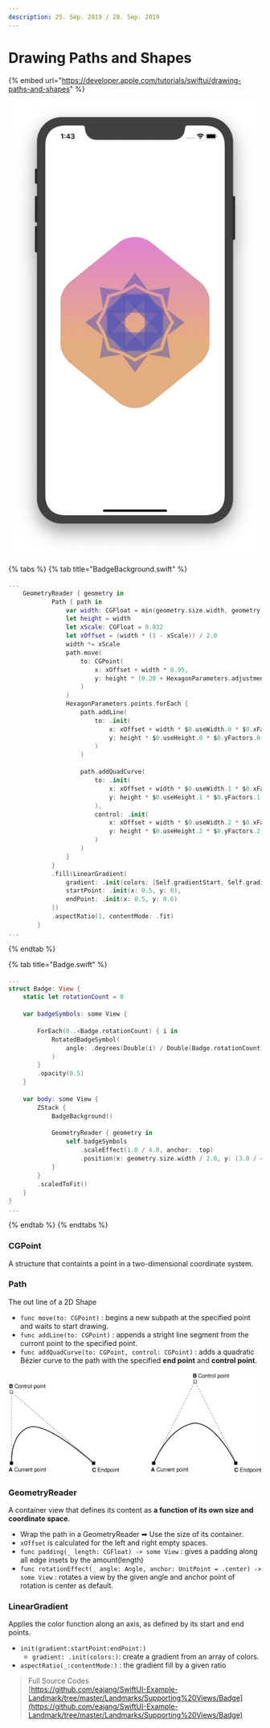 ```yaml
---
description: 25. Sep. 2019 / 28. Sep. 2019
---
```


# Drawing Paths and Shapes

{% embed url="https://developer.apple.com/tutorials/swiftui/drawing-paths-and-shapes" %}

![](../../../.gitbook/assets/screenshot.jpg)

{% tabs %}
{% tab title="BadgeBackground.swift" %}
```swift
...
    GeometryReader { geometry in
            Path { path in
                var width: CGFloat = min(geometry.size.width, geometry.size.height)
                let height = width
                let xScale: CGFloat = 0.832
                let xOffset = (width * (1 - xScale)) / 2.0
                width *= xScale
                path.move(
                    to: CGPoint(
                        x: xOffset + width * 0.95,
                        y: height * (0.20 + HexagonParameters.adjustment)
                    )
                )
                HexagonParameters.points.forEach {
                    path.addLine(
                        to: .init(
                            x: xOffset + width * $0.useWidth.0 * $0.xFactors.0,
                            y: height * $0.useHeight.0 * $0.yFactors.0
                        )
                    )
                    
                    path.addQuadCurve(
                        to: .init(
                            x: xOffset + width * $0.useWidth.1 * $0.xFactors.1,
                            y: height * $0.useHeight.1 * $0.yFactors.1
                        ),
                        control: .init(
                            x: xOffset + width * $0.useWidth.2 * $0.xFactors.2,
                            y: height * $0.useHeight.2 * $0.yFactors.2
                        )
                    )
                }
            }
            .fill(LinearGradient(
                gradient: .init(colors: [Self.gradientStart, Self.gradientEnd]),
                startPoint: .init(x: 0.5, y: 0),
                endPoint: .init(x: 0.5, y: 0.6)
            ))
            .aspectRatio(1, contentMode: .fit)
        }
...
```
{% endtab %}

{% tab title="Badge.swift" %}
```swift
...
struct Badge: View {
    static let rotationCount = 8
    
    var badgeSymbols: some View {
        
        ForEach(0..<Badge.rotationCount) { i in
            RotatedBadgeSymbol(
                angle: .degrees(Double(i) / Double(Badge.rotationCount) * 360.0)
            )
        }
        .opacity(0.5)
    }
    
    var body: some View {
        ZStack {
            BadgeBackground()
            
            GeometryReader { geometry in
                self.badgeSymbols
                    .scaleEffect(1.0 / 4.0, anchor: .top)
                    .position(x: geometry.size.width / 2.0, y: (3.0 / 4.0) * geometry.size.height)
            }
        }
        .scaledToFit()
    }
}
...
```
{% endtab %}
{% endtabs %}

### CGPoint

A structure that containts a point in a two-dimensional coordinate system.

### Path

The out line of a 2D Shape

* `func move(to: CGPoint)`  : begins a new subpath at the specified point and waits to start drawing.
* `func addLine(to: CGPoint)` : appends a stright line segment from the curront point to the specified point.
* `func addQuadCurve(to: CGPoint, control: CGPoint)` : adds a quadratic Bézier curve to the path with the specified **end point** and **control point**.

![Quadratic curve examples for understanding \(ref. apple documentation\)](../../../.gitbook/assets/grafik.png)

### GeometryReader

A container view that defines its content as **a function of its own size and coordinate space**.

* Wrap the path in a GeometryReader ➡ Use the size of its container.
* `xOffset` is calculated for the left and right empty spaces.
* `func padding(_ length: CGFloat) -> some View` : gives a padding along all edge insets by the amount\(length\)
* `func rotationEffect(_ angle: Angle, anchor: UnitPoint = .center) -> some View` : rotates a view by the given angle and anchor point of rotation is center as default.

### LinearGradient

Applies the color function along an axis, as defined by its start and end points.

* `init(gradient:startPoint:endPoint:)`
  * `gradient: .init(colors:)`: create a gradient from an array of colors.
* `aspectRatio(_:contentMode:)` : the gradient fill by a given ratio

> Full Source Codes  
> [https://github.com/eajang/SwiftUI-Example-Landmark/tree/master/Landmarks/Supporting%20Views/Badge](https://github.com/eajang/SwiftUI-Example-Landmark/tree/master/Landmarks/Supporting%20Views/Badge)

